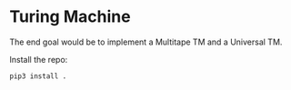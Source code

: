 # Turing Machine

The end goal would be to implement a Multitape TM and a Universal TM. 

Install the repo:

```shell
pip3 install .
```
